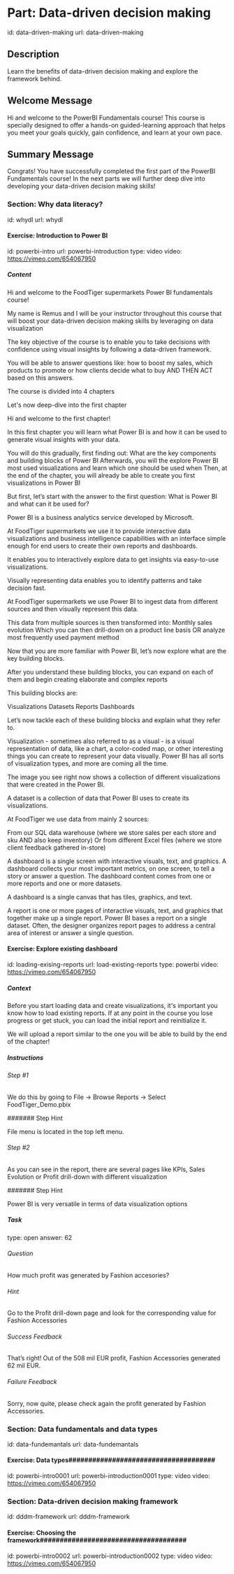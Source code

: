 # Part: Data-driven decision making
id: data-driven-making
url: data-driven-making

## Description

Learn the benefits of data-driven decision making and explore the framework behind.

## Welcome Message

Hi and welcome to the PowerBI Fundamentals course! This course is specially designed to offer a hands-on guided-learning approach that helps you meet your goals quickly, gain confidence, and learn at your own pace. 

## Summary Message

Congrats! You have successfully completed the first part of the PowerBI Fundamentals course! In the next parts we will further deep dive into developing your data-driven decision making skills!


### Section: Why data literacy?
id: whydl
url: whydl

#### Exercise: Introduction to Power BI #####################################
id: powerbi-intro
url: powerbi-introduction
type: video
video: https://vimeo.com/654067950

##### Content

<p>Hi and welcome to the FoodTiger supermarkets Power BI fundamentals course!</p>
<p>My name is Remus and I will be your instructor throughout this course that will boost your data-driven decision making skills by leveraging on data visualization</p>
<p>The key objective of the course is to enable you to take decisions with confidence using visual insights by following a data-driven framework.</p>
<p>You will be able to answer questions like: how to boost my sales, which products to promote or how clients decide what to buy AND THEN ACT based on this answers.</p>
<p>The course is divided into 4 chapters</p>
<p>Let's now deep-dive into the first chapter</p>
<p>Hi and welcome to the first chapter!</p>
<p>In this first chapter you will learn what Power BI is and how it can be used to generate visual insights with your data.</p>
<p>You will do this gradually, first finding out: What are the key components and building blocks of Power BI Afterwards, you will the explore Power BI most used visualizations and learn which one should be used when Then, at the end of the chapter, you will already be able to create you first visualizations in Power BI</p>
<p>But first, let’s start with the answer to the first question: What is Power BI and what can it be used for?</p>
<p>Power BI is a business analytics service developed by Microsoft.</p>
<p>At FoodTiger supermarkets we use it to provide interactive data visualizations and business intelligence capabilities with an interface simple enough for end users to create their own reports and dashboards.</p>
<p>It enables you to interactively explore data to get insights via easy-to-use visualizations.</p>
<p>Visually representing data enables you to identify patterns and take decision fast.</p>
<p>At FoodTiger supermarkets we use Power BI to ingest data from different sources and then visually represent this data.</p>
<p>This data from multiple sources is then transformed into: Monthly sales evolution Which you can then drill-down on a product line basis OR analyze most frequently used payment method</p>
<p>Now that you are more familiar with Power BI, let’s now explore what are the key building blocks.</p>
<p>After you understand these building blocks, you can expand on each of them and begin creating elaborate and complex reports</p>
<p>This building blocks are:</p>
<p>Visualizations Datasets Reports Dashboards</p>
<p>Let’s now tackle each of these building blocks and explain what they refer to.</p>
<p>Visualization - sometimes also referred to as a visual - is a visual representation of data, like a chart, a color-coded map, or other interesting things you can create to represent your data visually. Power BI has all sorts of visualization types, and more are coming all the time.</p>
<p>The image you see right now shows a collection of different visualizations that were created in the Power BI.</p>
<p>A dataset is a collection of data that Power BI uses to create its visualizations.</p>
<p>At FoodTiger we use data from mainly 2 sources:</p>
<p>From our SQL data warehouse (where we store sales per each store and sku AND also keep inventory) Or from different Excel files (where we store client feedback gathered in-store)</p>
<p>A dashboard is a single screen with interactive visuals, text, and graphics. A dashboard collects your most important metrics, on one screen, to tell a story or answer a question. The dashboard content comes from one or more reports and one or more datasets.</p>
<p>A dashboard is a single canvas that has tiles, graphics, and text.</p>
<p>A report is one or more pages of interactive visuals, text, and graphics that together make up a single report. Power BI bases a report on a single dataset. Often, the designer organizes report pages to address a central area of interest or answer a single question.</p>


#### Exercise: Explore existing dashboard ################################
id: loading-exising-reports
url: load-existing-reports
type: powerbi
video: https://vimeo.com/654067950

##### Context

<p>Before you start loading data and create visualizations, it's important you know how to load existing reports. If at any point in the course you lose progress or get stuck, you can load the initial report and reinitialize it.</p>
<p>We will upload a report similar to the one you will be able to build by the end of the chapter!</p>


##### Instructions

###### Step #1

<p>We do this by going to File -> Browse Reports -> Select FoodTiger_Demo.pbix</p>

####### Step Hint 

<p>File menu is located in the top left menu.</p>

###### Step #2

<p>As you can see in the report, there are several pages like KPIs, Sales Evolution or Profit drill-down with different visualization 
</p>

####### Step Hint 

<p>Power BI is very versatile in terms of data visualization options</p>

##### Task 
type: open
answer: 62
 
###### Question

<p>How much profit was generated by Fashion accesories?</p>

###### Hint

<p>Go to the Profit drill-down page and look for the corresponding value for Fashion Accessories</p>

###### Success Feedback

<p>That’s right! Out of the 508 mil EUR profit, Fashion Accessories generated 62 mil EUR.</p>

###### Failure Feedback

<p>Sorry, now quite, please check again the profit generated by Fashion Accessories.</p>


### Section: Data fundamentals and data types
id: data-fundemantals
url: data-fundemantals

#### Exercise: Data types#####################################
id: powerbi-intro0001
url: powerbi-introduction0001
type: video
video: https://vimeo.com/654067950


### Section: Data-driven decision making framework
id: dddm-framework
url: dddm-framework

#### Exercise: Choosing the framework#####################################
id: powerbi-intro0002
url: powerbi-introduction0002
type: video
video: https://vimeo.com/654067950


